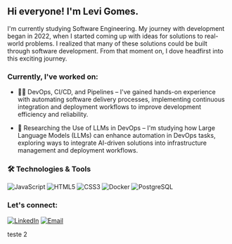 ## Hi everyone! I'm Levi Gomes.
I'm currently studying Software Engineering.
My journey with development began in 2022, when I started coming up with ideas for solutions to real-world problems. I realized that many of these solutions could be built through software development. From that moment on, I dove headfirst into this exciting journey.

<!-- ![Levis github stats](https://github-readme-stats.vercel.app/api?username=levigtri) -->

### Currently, I've worked on:

- 👨‍💻 DevOps, CI/CD, and Pipelines – I've gained hands-on experience with automating software delivery processes, implementing continuous integration and deployment workflows to improve development efficiency and reliability.

- 🔎 Researching the Use of LLMs in DevOps – I'm studying how Large Language Models (LLMs) can enhance automation in DevOps tasks, exploring ways to integrate AI-driven solutions into infrastructure management and deployment workflows.

### 🛠️ Technologies & Tools
![JavaScript](https://img.shields.io/badge/-JavaScript-F7DF1E?style=flat-square&logo=javascript&logoColor=000)
![HTML5](https://img.shields.io/badge/-HTML5-E34F26?style=flat-square&logo=html5&logoColor=fff)
![CSS3](https://img.shields.io/badge/-CSS3-1572B6?style=flat-square&logo=css3)
![Docker](https://img.shields.io/badge/-Docker-2496ED?style=flat-square&logo=docker)
![PostgreSQL](https://img.shields.io/badge/-PostgreSQL-336791?style=flat-square&logo=postgresql&logoColor=white)
<!-- ![React](https://img.shields.io/badge/-React-61DAFB?style=flat-square&logo=react) -->
<!-- ![React Native](https://img.shields.io/badge/-React%20Native-20232a?style=flat-square&logo=react) -->
<!-- ![NodeJS](https://img.shields.io/badge/-Node.js-339933?style=flat-square&logo=node.js) -->
<!-- ![TypeScript](https://img.shields.io/badge/-TypeScript-3178C6?style=flat-square&logo=typescript&logoColor=fff) -->

### Let's connect:
[![LinkedIn](https://img.shields.io/badge/-LinkedIn-0077B5?style=for-the-badge&logo=linkedin&logoColor=white)](https://www.linkedin.com/in/levigomess)
[![Email](https://img.shields.io/badge/-Email-D14836?style=for-the-badge&logo=gmail&logoColor=white)](mailto:levigft@gmail.com)

teste 2
<!---
levigtri/levigtri is a ✨ special ✨ repository because its `README.md` (this file) appears on your GitHub profile.
You can click the Preview link to take a look at your changes.
--->
